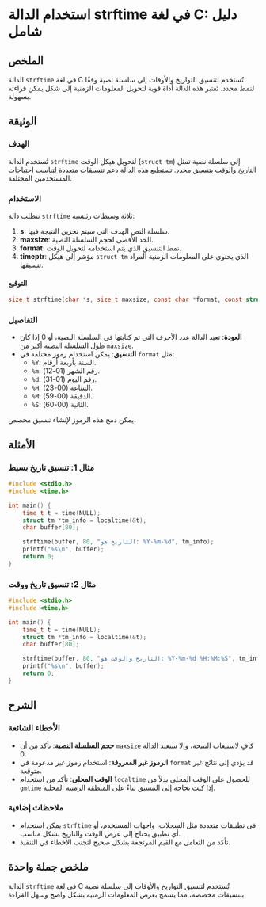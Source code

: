 <!--
Meta Description: # استخدام الدالة strftime في لغة C: دليل شامل ## الملخص الدالة `strftime` في لغة C تُستخدم لتنسيق التواريخ والأوقات إلى سلسلة نصية وفقًا لنمط محدد. تُ...
Meta Keywords: strftime, الدالة, إلى, buffer, استخدام
-->

# استخدام الدالة strftime في لغة C: دليل شامل

## الملخص
الدالة `strftime` في لغة C تُستخدم لتنسيق التواريخ والأوقات إلى سلسلة نصية وفقًا لنمط محدد. تُعتبر هذه الدالة أداة قوية لتحويل المعلومات الزمنية إلى شكل يمكن قراءته بسهولة.

## الوثيقة
### الهدف
تُستخدم الدالة `strftime` لتحويل هيكل الوقت (`struct tm`) إلى سلسلة نصية تمثل التاريخ والوقت بتنسيق محدد. تستطيع هذه الدالة دعم تنسيقات متعددة لتناسب احتياجات المستخدمين المختلفة.

### الاستخدام
تتطلب دالة `strftime` ثلاثة وسيطات رئيسية:
1. **s**: سلسلة النص الهدف التي سيتم تخزين النتيجة فيها.
2. **maxsize**: الحد الأقصى لحجم السلسلة النصية.
3. **format**: نمط التنسيق الذي يتم استخدامه لتحويل الوقت.
4. **timeptr**: مؤشر إلى هيكل `struct tm` الذي يحتوي على المعلومات الزمنية المراد تنسيقها.

#### التوقيع
```c
size_t strftime(char *s, size_t maxsize, const char *format, const struct tm *timeptr);
```

### التفاصيل
- **العودة**: تعيد الدالة عدد الأحرف التي تم كتابتها في السلسلة النصية، أو 0 إذا كان طول السلسلة النصية أكبر من `maxsize`.
- **التنسيق**: يمكن استخدام رموز مختلفة في `format` مثل:
  - `%Y`: السنة بأربعة أرقام.
  - `%m`: رقم الشهر (01-12).
  - `%d`: رقم اليوم (01-31).
  - `%H`: الساعة (00-23).
  - `%M`: الدقيقة (00-59).
  - `%S`: الثانية (00-60).
  
يمكن دمج هذه الرموز لإنشاء تنسيق مخصص.

## الأمثلة
### مثال 1: تنسيق تاريخ بسيط
```c
#include <stdio.h>
#include <time.h>

int main() {
    time_t t = time(NULL);
    struct tm *tm_info = localtime(&t);
    char buffer[80];

    strftime(buffer, 80, "التاريخ هو: %Y-%m-%d", tm_info);
    printf("%s\n", buffer);
    return 0;
}
```

### مثال 2: تنسيق تاريخ ووقت
```c
#include <stdio.h>
#include <time.h>

int main() {
    time_t t = time(NULL);
    struct tm *tm_info = localtime(&t);
    char buffer[80];

    strftime(buffer, 80, "التاريخ والوقت هو: %Y-%m-%d %H:%M:%S", tm_info);
    printf("%s\n", buffer);
    return 0;
}
```

## الشرح
### الأخطاء الشائعة
- **حجم السلسلة النصية**: تأكد من أن `maxsize` كافٍ لاستيعاب النتيجة، وإلا ستعيد الدالة 0.
- **الرموز غير المعروفة**: استخدام رموز غير مدعومة في `format` قد يؤدي إلى نتائج غير متوقعة.
- **الوقت المحلي**: تأكد من استخدام `localtime` للحصول على الوقت المحلي بدلاً من `gmtime` إذا كنت بحاجة إلى التنسيق بناءً على المنطقة الزمنية المحلية.

### ملاحظات إضافية
- يمكن استخدام `strftime` في تطبيقات متعددة مثل السجلات، واجهات المستخدم، أو أي تطبيق يحتاج إلى عرض الوقت والتاريخ بشكل مناسب.
- تأكد من التعامل مع القيم المرتجعة بشكل صحيح لتجنب الأخطاء في التنفيذ.

## ملخص جملة واحدة
الدالة `strftime` في لغة C تُستخدم لتنسيق التواريخ والأوقات إلى سلسلة نصية بتنسيقات مخصصة، مما يسمح بعرض المعلومات الزمنية بشكل واضح وسهل القراءة.